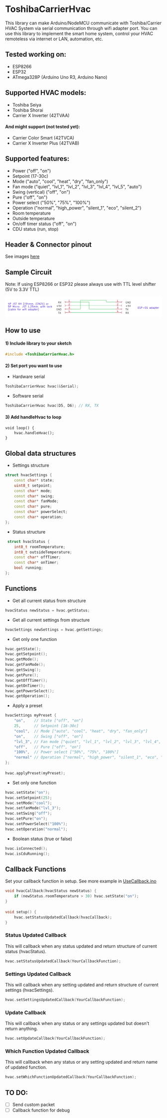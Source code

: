 # ToshibaCarrierHvac
This library can make Arduino/NodeMCU communicate with Toshiba/Carrier HVAC System via serial communication through wifi adapter port. You can use this library to implement the smart home system, control your HVAC remoteless via internet or LAN, automation, etc.

## Tested working on:
 - ESP8266
 - ESP32
 - ATmega328P (Arduino Uno R3, Arduino Nano)
 
## Supported HVAC models:
  - Toshiba Seiya
  - Toshiba Shorai
  - Carrier X Inverter (42TVAA)

#### And might support (not tested yet):
  - Carrier Color Smart (42TVCA)
  - Carrier X Inverter Plus (42TVAB)

## Supported features:
 - Power ("off", "on")
 - Setpoint (17-30c)
 - Mode ("auto", "cool", "heat", "dry", "fan_only")
 - Fan mode ("quiet", "lvl_1", "lvl_2", "lvl_3", "lvl_4", "lvl_5", "auto")
 - Swing (vertical) ("off", "on")
 - Pure ("off", "on")
 - Power select ("50%", "75%", "100%")
 - Operation ("normal", "high_power", "silent_1", "eco", "silent_2")
 - Room temperature
 - Outside temperature
 - On/off timer status ("off", "on")
 - CDU status (run, stop)

## Header & Connector pinout
See images [here](/images)
 
## Sample Circuit
Note: If using ESP8266 or ESP32 please always use with TTL level shifter (5V to 3.3V TTL)
 
![Sample Circuit](images/circuit.png?raw=true "Sample Circuit")
 
## How to use
 
#### 1) Include library to your sketch
```C++
#include <ToshibaCarrierHvac.h>
```
  
#### 2) Set port you want to use

- Hardware serial
```C++
ToshibaCarrierHvac hvac(&Serial);
```
- Software serial
```C++
ToshibaCarrierHvac hvac(D5, D6); // RX, TX
```

#### 3) Add handleHvac to loop
```C+
void loop() {
    hvac.handleHvac();
}
```
 
## Global data structures

- Settings structure
```C++
struct hvacSettings {
    const char* state;
    uint8_t setpoint;
    const char* mode;
    const char* swing;
    const char* fanMode;
    const char* pure;
    const char* powerSelect;
    const char* operation;
};
```
 
- Status structure
```C++
 struct hvacStatus {
    int8_t roomTemperature;
    int8_t outsideTemperature;
    const char* offTimer;
    const char* onTimer;
    bool running;
};
```

## Functions

- Get all current status from structure
```C++
hvacStatus newStatus = hvac.getStatus;
```
 
- Get all current settings from structure
```C++
hvacSettings newSettings = hvac.getSettings;
```
 
- Get only one function
```C++
hvac.getState();
hvac.getSetpoint();
hvac.getMode();
hvac.getFanMode();
hvac.getSwing();
hvac.getPure();
hvac.getOffTimer();
hvac.getOnTimer();
hvac.getPowerSelect();
hvac.getOperation();
```
 
 - Apply a preset
```C++
hvacSettings myPreset {
    "on",    // State ["off", "on"]
    25,      // Setpoint [16-30c]
    "cool",  // Mode ["auto", "cool", "heat", "dry", "fan_only"]
    "on",    // Swing ["off", "on"]
    "lvl_3", // Fan mode ["quiet", "lvl_1", "lvl_2", "lvl_3", "lvl_4", "lvlL_5", "auto"]
    "off",   // Pure ["off", "on"]
    "100%",  // Power select ["50%", "75%", "100%"]
    "normal" // Operation ["normal", "high_power", "silent_1", "eco", "silent_2"]
};

hvac.applyPreset(myPreset);
 ```
 
- Set only one function
```C++
hvac.setState("on");
hvac.setSetpoint(25);
hvac.setMode("cool");
hvac.setfanMode("lvl_3");
hvac.setSwing("off");
hvac.setPure("on");
hvac.setPowerSelect("100%");
hvac.setOperation("normal");
```
 
- Boolean status (true or false)
```C++
hvac.isConnected();
hvac.isCduRunning();
```

## Callback Functions
Set your callback function in setup. See more example in [UseCallback.ino](examples/UseCallback/UseCallback.ino) 
```C++
void hvacCallback(hvacStatus newStatus) {
    if (newStatus.roomTemperature > 30) hvac.setState("on");
}

void setup() {
    hvac.setStatusUpdatedCallback(hvacCallback);
}
```

### Status Updated Callback
This will callback when any status updated and return structure of current status (hvacStatus).
```C++
hvac.setStatusUpdatedCallback(YourCallbackFunction);
```

### Settings Updated Callback
This will callback when any setting updated and return structure of current settings (hvacSettings).
```C++
hvac.setSettingsUpdatedCallback(YourCallbackFunction);
```

### Update Callback
This will callback when any status or any settings updated but doesn't return anything.
```C++
hvac.setUpdateCallback(YourCallbackFunction);
```

### Which Function Updated Callback
This will callback when any status or any setting updated and return name of updated function.
```C++
hvac.setWhichFunctionUpdatedCallback(YourCallbackFunction);
```

## TO DO:
- [ ] Send custom packet
- [ ] Callback function for debug
